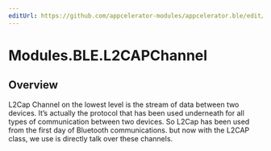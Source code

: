 ```yaml
---
editUrl: https://github.com/appcelerator-modules/appcelerator.ble/edit/master/apidoc/L2CAPchannel.yml
---
```

# Modules.BLE.L2CAPChannel

<TypeHeader/>

## Overview

L2Cap Channel on the lowest level is the stream of data between two devices. It’s actually the protocol that has been used underneath for all types of communication between two devices. So L2Cap has been used from the first day of Bluetooth communications. but now with the L2CAP class, we use is directly talk over these channels.

<ApiDocs/>

